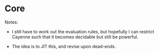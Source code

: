 Core
====

Notes:
* I still have to work out the evaluation rules, but hopefully I can restrict
  Cayenne such that it becomes decidable but still be powerful.

* The idea is to JIT this, and revise upon dead-ends.
